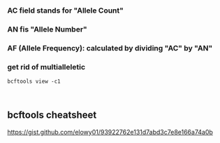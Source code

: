 
### AC field stands for "Allele Count"

### AN fis "Allele Number"

### AF (Allele Frequency): calculated by dividing "AC" by "AN"


### get rid of multialleletic

```
bcftools view -c1



```


## bcftools cheatsheet 

https://gist.github.com/elowy01/93922762e131d7abd3c7e8e166a74a0b